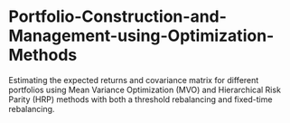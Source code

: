# Portfolio-Construction-and-Management-using-Optimization-Methods
Estimating the  expected returns and covariance matrix for different portfolios using Mean Variance Optimization (MVO) and Hierarchical Risk Parity (HRP) methods with both a threshold rebalancing and fixed-time rebalancing.
